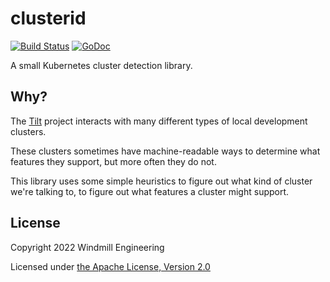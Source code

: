 # clusterid

[![Build Status](https://circleci.com/gh/tilt-dev/clusterid/tree/main.svg?style=shield)](https://circleci.com/gh/tilt-dev/clusterid)
[![GoDoc](https://godoc.org/github.com/tilt-dev/clusterid?status.svg)](https://pkg.go.dev/github.com/tilt-dev/clusterid)

A small Kubernetes cluster detection library.

## Why?

The [Tilt](https://github.com/tilt-dev/tilt) project interacts with
many different types of local development clusters.

These clusters sometimes have machine-readable ways to determine
what features they support, but more often they do not.

This library uses some simple heuristics to figure out what
kind of cluster we're talking to, to figure out what features
a cluster might support.

## License

Copyright 2022 Windmill Engineering

Licensed under [the Apache License, Version 2.0](LICENSE)


